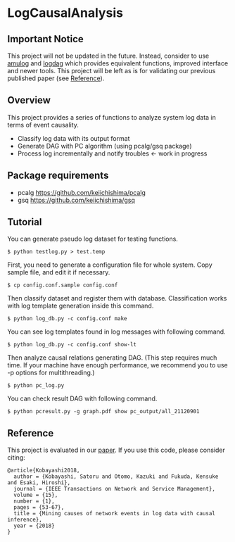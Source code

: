 # LogCausalAnalysis

## Important Notice

This project will not be updated in the future.
Instead, consider to use [amulog](https://github.com/cpflat/amulog) and [logdag](https://github.com/cpflat/logdag)
which provides equivalent functions, improved interface and newer tools.
This project will be left as is for validating our previous published paper (see [Reference](#Reference)).

## Overview

This project provides a series of functions to analyze 
system log data in terms of event causality.

* Classify log data with its output format
* Generate DAG with PC algorithm (using pcalg/gsq package)
* Process log incrementally and notify troubles <- work in progress

## Package requirements

* pcalg https://github.com/keiichishima/pcalg
* gsq https://github.com/keiichishima/gsq

## Tutorial

You can generate pseudo log dataset for testing functions.

```
$ python testlog.py > test.temp
```

First, you need to generate a configuration file for whole system.
Copy sample file, and edit it if necessary.

```
$ cp config.conf.sample config.conf
```

Then classify dataset and register them with database.
Classification works with log template generation inside this command.

```
$ python log_db.py -c config.conf make
```

You can see log templates found in log messages with following command.

```
$ python log_db.py -c config.conf show-lt
```

Then analyze causal relations generating DAG.
(This step requires much time. If your machine have enough performance,
we recommend you to use -p options for multithreading.)

```
$ python pc_log.py
```

You can check result DAG with following command.

```
$ python pcresult.py -g graph.pdf show pc_output/all_21120901
```


## Reference

This project is evaluated in our [paper](https://doi.org/10.1109/TNSM.2017.2778096).
If you use this code, please consider citing:
```
@article{Kobayashi2018,
  author = {Kobayashi, Satoru and Otomo, Kazuki and Fukuda, Kensuke and Esaki, Hiroshi},
  journal = {IEEE Transactions on Network and Service Management},
  volume = {15},
  number = {1},
  pages = {53-67},
  title = {Mining causes of network events in log data with causal inference},
  year = {2018}
}
```


